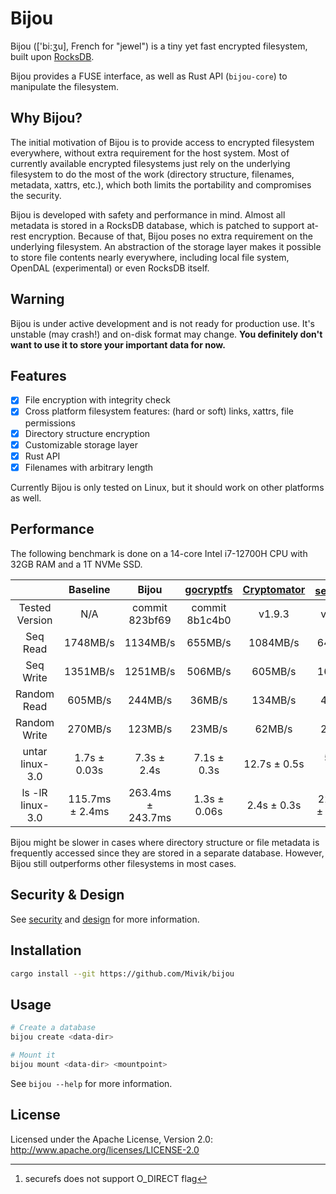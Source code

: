 # Bijou

Bijou (['bi:ʒu], French for "jewel") is a tiny yet fast encrypted filesystem, built upon [RocksDB](https://github.com/facebook/rocksdb).

Bijou provides a FUSE interface, as well as Rust API (`bijou-core`) to manipulate the filesystem.

## Why Bijou?

The initial motivation of Bijou is to provide access to encrypted filesystem everywhere, without extra requirement for the host system. Most of currently available encrypted filesystems just rely on the underlying filesystem to do the most of the work (directory structure, filenames, metadata, xattrs, etc.), which both limits the portability and compromises the security.

Bijou is developed with safety and performance in mind. Almost all metadata is stored in a RocksDB database, which is patched to support at-rest encryption. Because of that, Bijou poses no extra requirement on the underlying filesystem. An abstraction of the storage layer makes it possible to store file contents nearly everywhere, including local file system, OpenDAL (experimental) or even RocksDB itself.

## **Warning**

Bijou is under active development and is not ready for production use. It's unstable (may crash!) and on-disk format may change. **You definitely don't want to use it to store your important data for now.**

## Features

- [x] File encryption with integrity check
- [x] Cross platform filesystem features: (hard or soft) links, xattrs, file permissions
- [x] Directory structure encryption
- [x] Customizable storage layer
- [x] Rust API
- [x] Filenames with arbitrary length

Currently Bijou is only tested on Linux, but it should work on other platforms as well.

## Performance

The following benchmark is done on a 14-core Intel i7-12700H CPU with 32GB RAM and a 1T NVMe SSD.

|                | Baseline |      Bijou     |    [gocryptfs](https://github.com/rfjakob/gocryptfs)   | [Cryptomator](https://cryptomator.org) | [securefs](https://github.com/netheril96/securefs)[^1] |  [encfs](https://github.com/vgough/encfs)  |
|:----------------:|:---------------:|:-----------------:|:--------------:|:------------:|:----------------:|:-----------:|
|  Tested Version  |       N/A       |   commit 823bf69  | commit 8b1c4b0 |    v1.9.3    |      v0.14.3     |    v1.9.5   |
|     Seq Read     |     1748MB/s    |      1134MB/s     |     655MB/s    |   1084MB/s   |      643MB/s     |   342MB/s   |
|     Seq Write    |     1351MB/s    |      1251MB/s     |     506MB/s    |    605MB/s   |      169MB/s     |   137MB/s   |
|    Random Read   |     605MB/s     |      244MB/s      |     36MB/s     |    134MB/s   |      42MB/s      |    26MB/s   |
|   Random Write   |     270MB/s     |      123MB/s      |     23MB/s     |    62MB/s    |      24MB/s      |    18MB/s   |
|  untar linux-3.0 |   1.7s ± 0.03s  |    7.3s ± 2.4s    |   7.1s ± 0.3s  | 12.7s ± 0.5s |    5.1s ± 0.4s   | 7.8s ± 0.3s |
| ls -lR linux-3.0 | 115.7ms ± 2.4ms | 263.4ms ± 243.7ms |  1.3s ± 0.06s  |  2.4s ± 0.3s | 220.3ms ± 17.8ms | 2.0s ± 0.2s |

[^1]: securefs does not support O_DIRECT flag

Bijou might be slower in cases where directory structure or file metadata is frequently accessed since they are stored in a separate database. However, Bijou still outperforms other filesystems in most cases.

## Security & Design

See [security](docs/security.md) and [design](docs/design.md) for more information.

## Installation

```bash
cargo install --git https://github.com/Mivik/bijou
```

## Usage

```bash
# Create a database
bijou create <data-dir>

# Mount it
bijou mount <data-dir> <mountpoint>
```

See `bijou --help` for more information.

## License

Licensed under the Apache License, Version 2.0: <http://www.apache.org/licenses/LICENSE-2.0>
